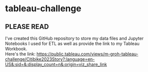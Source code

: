 # tableau-challenge

## PLEASE READ
I've created this GitHub repository to store my data files and Jupyter Notebooks I used for ETL as well as provide the link to my Tableau Workbook.  
Here's the link: https://public.tableau.com/views/m-groh-tableau-challenge/Citibike2023Story?:language=en-US&:sid=&:display_count=n&:origin=viz_share_link
